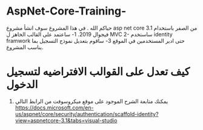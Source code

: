 # AspNet-Core-Training-
حياكم الله . في هذا المشروع سوف انشأ مشروع asp net core 3.1 من الصفر باستخدام فيجوال 2019. 1- ساعتمد على القالب الخاهز ل MVC 2- ساستخدم identity framwork حتى ادير المستخدمين في الموقع 3- ساقوم بتعديل نموذج التسجيل بما يناسب المشروع.

# كيف تعدل على القوالب الافتراضيه لتسجيل الدخول 
1. يمكنك متابعة الشرح الموجود على موقع ميكروسوفت من الرابط التالي 
https://docs.microsoft.com/en-us/aspnet/core/security/authentication/scaffold-identity?view=aspnetcore-3.1&tabs=visual-studio
